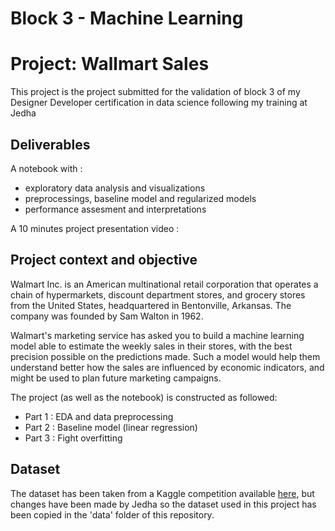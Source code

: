 # Block 3 - Machine Learning
# Project: Wallmart Sales


This project is the project submitted for the validation of block 3 of my Designer Developer certification in data science following my training at Jedha

## Deliverables

A notebook with :
- exploratory data analysis and visualizations
- preprocessings, baseline model and regularized models
- performance assesment and interpretations

A 10 minutes project presentation video : 

## Project context and objective

Walmart Inc. is an American multinational retail corporation that operates a chain of hypermarkets, discount department stores, and grocery stores from the United States, headquartered in Bentonville, Arkansas. The company was founded by Sam Walton in 1962.

Walmart's marketing service has asked you to build a machine learning model able to estimate the weekly sales in their stores, with the best precision possible on the predictions made. Such a model would help them understand better how the sales are influenced by economic indicators, and might be used to plan future marketing campaigns.

The project (as well as the notebook) is constructed as followed:
- Part 1 : EDA and data preprocessing
- Part 2 : Baseline model (linear regression)
- Part 3 : Fight overfitting

## Dataset

The dataset has been taken from a Kaggle competition available [here](https://www.kaggle.com/datasets/aslanahmedov/walmart-sales-forecast), but changes have been made by Jedha so the dataset used in this project has been copied in the 'data' folder of this repository.